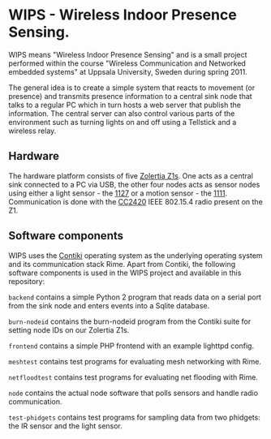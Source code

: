 # WIPS - Wireless Indoor Presence Sensing.

WIPS means "Wireless Indoor Presence Sensing" and is a small project
performed within the course "Wireless Communication and Networked
embedded systems" at Uppsala University, Sweden during spring 2011.

The general idea is to create a simple system that reacts to movement
(or presence) and transmits presence information to a central sink
node that talks to a regular PC which in turn hosts a web server that
publish the information. The central server can also control various
parts of the environment such as turning lights on and off using a
Tellstick and a wireless relay.

## Hardware

The hardware platform consists of five [Zolertia
Z1s](http://www.zolertia.com/products/Z1). One acts as a central sink
connected to a PC via USB, the other four nodes acts as sensor nodes
using either a light sensor - the
[1127](http://www.phidgets.com/products.php?category=1&product_id=1127)
or a motion sensor - the
[1111](http://www.phidgets.com/products.php?category=1&product_id=1111).
Communication is done with the
[CC2420](http://focus.ti.com/docs/prod/folders/print/cc2420.html) IEEE
802.15.4 radio present on the Z1.

## Software components

WIPS uses the [Contiki](http://www.sics.se/contiki/) operating system
as the underlying operating system and its communication stack
Rime. Apart from Contiki, the following software components is used in
the WIPS project and available in this repository:

`backend` contains a simple Python 2 program that reads data on a
serial port from the sink node and enters events into a Sqlite
database.

`burn-nodeid` contains the burn-nodeid program from the Contiki suite
for setting node IDs on our Zolertia Z1s.

`frontend` contains a simple PHP frontend with an example lighttpd
config.

`meshtest` contains test programs for evaluating mesh networking with
Rime.

`netfloodtest` contains test programs for evaluating net flooding with
Rime.

`node` contains the actual node software that polls sensors and handle
radio communication.

`test-phidgets` contains test programs for sampling data from two
phidgets: the IR sensor and the light sensor.
